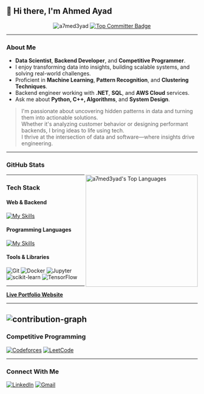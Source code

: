 ## 👋 Hi there, I'm Ahmed Ayad

<p align="center">
  <img src="https://komarev.com/ghpvc/?username=a7med3yad&label=Profile%20views&color=0e75b6&style=flat" alt="a7med3yad" />
  <a href="https://committers.top/egypt.html">
    <img src="https://user-badge.committers.top/egypt/a7med3yad.svg" alt="Top Committer Badge"/>
  </a>
</p>

---

###  About Me

-  **Data Scientist**, **Backend Developer**, and **Competitive Programmer**.
-  I enjoy transforming data into insights, building scalable systems, and solving real-world challenges.
-  Proficient in **Machine Learning**, **Pattern Recognition**, and **Clustering Techniques**.
-  Backend engineer working with **.NET**, **SQL**, and **AWS Cloud** services.
-  Ask me about **Python, C++, Algorithms**, and **System Design**.

> I'm passionate about uncovering hidden patterns in data and turning them into actionable solutions.  
> Whether it's analyzing customer behavior or designing performant backends, I bring ideas to life using tech.  
> I thrive at the intersection of data and software—where insights drive engineering.

---

###  GitHub Stats

<img src="https://cheesits456-readme-stats.vercel.app/api/top-langs?username=a7med3yad&layout=compact&card_width=275&theme=github_dark&langs_count=10&hide=c,meson,makefile,m4&exclude_repo=github-readme-stats,BitJanitor,github-activity-readme,fancy-git,challengeBot" alt="a7med3yad's Top Languages" align="right" width="295">


---

###  Tech Stack

####  Web & Backend
[![My Skills](https://skillicons.dev/icons?i=dotnet,flutter,aws,mysql,postgres,sqlserver)](https://github.com/a7med3yad)

####  Programming Languages
[![My Skills](https://skillicons.dev/icons?i=python,cpp,c,cs,java,dart,r)](https://github.com/a7med3yad)

####  Tools & Libraries
![Git](https://img.shields.io/badge/Git-F05032?style=for-the-badge&logo=git&logoColor=white)
![Docker](https://img.shields.io/badge/Docker-2496ED?style=for-the-badge&logo=docker&logoColor=white)
![Jupyter](https://img.shields.io/badge/Jupyter-F37626?style=for-the-badge&logo=jupyter&logoColor=white)
![scikit-learn](https://img.shields.io/badge/scikit--learn-F7931E?style=for-the-badge&logo=scikit-learn&logoColor=white)
![TensorFlow](https://img.shields.io/badge/TensorFlow-FF6F00?style=for-the-badge&logo=tensorflow&logoColor=white)

---

 **[Live Portfolio Website](https://ahmed3yad.netlify.app/)**

---
![contribution-graph](https://github-readme-activity-graph.vercel.app/graph?username=a7med3yad&bg_color=12111d&color=ffffff&line=1055e0&point=00ff11&area=true&hide_border=true)
---

###  Competitive Programming

[![Codeforces](https://img.shields.io/badge/Codeforces-1F8ACB?style=for-the-badge&logo=codeforces&logoColor=white)](https://codeforces.com/profile/Abou_3yad)
[![LeetCode](https://img.shields.io/badge/LeetCode-FFA116?style=for-the-badge&logo=leetcode&logoColor=black)](https://leetcode.com/u/a7med3yad/)

---

###  Connect With Me

[![LinkedIn](https://skillicons.dev/icons?i=linkedin)](https://www.linkedin.com/in/ahmed-ayad-1000b52ab/)
[![Gmail](https://skillicons.dev/icons?i=gmail)](mailto:ahmed.ibrahim01974@gmail.com)
